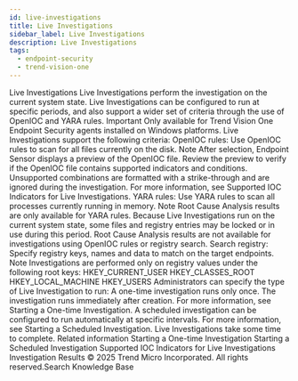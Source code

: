 ```yaml
---
id: live-investigations
title: Live Investigations
sidebar_label: Live Investigations
description: Live Investigations
tags:
  - endpoint-security
  - trend-vision-one
---
```


 Live Investigations Live Investigations perform the investigation on the current system state. Live Investigations can be configured to run at specific periods, and also support a wider set of criteria through the use of OpenIOC and YARA rules. Important Only available for Trend Vision One Endpoint Security agents installed on Windows platforms. Live Investigations support the following criteria: OpenIOC rules: Use OpenIOC rules to scan for all files currently on the disk. Note After selection, Endpoint Sensor displays a preview of the OpenIOC file. Review the preview to verify if the OpenIOC file contains supported indicators and conditions. Unsupported combinations are formatted with a strike-through and are ignored during the investigation. For more information, see Supported IOC Indicators for Live Investigations. YARA rules: Use YARA rules to scan all processes currently running in memory. Note Root Cause Analysis results are only available for YARA rules. Because Live Investigations run on the current system state, some files and registry entries may be locked or in use during this period. Root Cause Analysis results are not available for investigations using OpenIOC rules or registry search. Search registry: Specify registry keys, names and data to match on the target endpoints. Note Investigations are performed only on registry values under the following root keys: HKEY_CURRENT_USER HKEY_CLASSES_ROOT HKEY_LOCAL_MACHINE HKEY_USERS Administrators can specify the type of Live Investigation to run: A one-time investigation runs only once. The investigation runs immediately after creation. For more information, see Starting a One-time Investigation. A scheduled investigation can be configured to run automatically at specific intervals. For more information, see Starting a Scheduled Investigation. Live Investigations take some time to complete. Related information Starting a One-time Investigation Starting a Scheduled Investigation Supported IOC Indicators for Live Investigations Investigation Results © 2025 Trend Micro Incorporated. All rights reserved.Search Knowledge Base